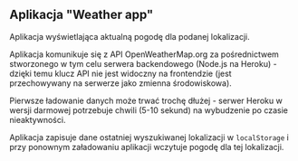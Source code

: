 ## Aplikacja "Weather app"

Aplikacja wyświetlająca aktualną pogodę dla podanej lokalizacji.

Aplikacja komunikuje się z API OpenWeatherMap.org za pośrednictwem stworzonego w tym celu serwera backendowego (Node.js na Heroku) - dzięki temu klucz API nie jest widoczny na frontendzie (jest przechowywany na serwerze jako zmienna środowiskowa).

Pierwsze ładowanie danych może trwać trochę dłużej - serwer Heroku w wersji darmowej potrzebuje chwili (5-10 sekund) na wybudzenie po czasie nieaktywności.

Aplikacja zapisuje dane ostatniej wyszukiwanej lokalizacji w `localStorage` i przy ponownym załadowaniu aplikacji wczytuje pogodę dla tej lokalizacji.
